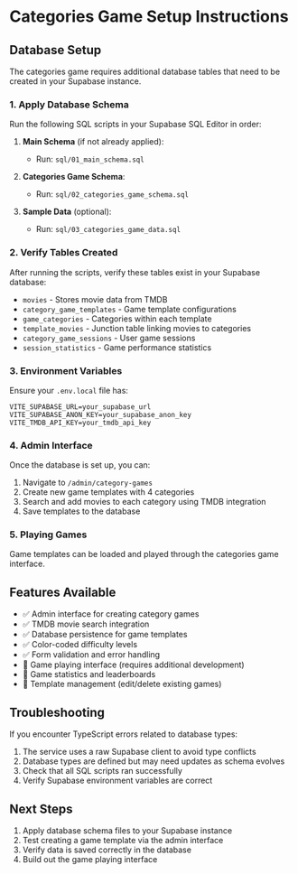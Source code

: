# Categories Game Setup Instructions

## Database Setup

The categories game requires additional database tables that need to be created in your Supabase instance.

### 1. Apply Database Schema

Run the following SQL scripts in your Supabase SQL Editor in order:

1. **Main Schema** (if not already applied):
   - Run: `sql/01_main_schema.sql`

2. **Categories Game Schema**:
   - Run: `sql/02_categories_game_schema.sql`

3. **Sample Data** (optional):
   - Run: `sql/03_categories_game_data.sql`

### 2. Verify Tables Created

After running the scripts, verify these tables exist in your Supabase database:

- `movies` - Stores movie data from TMDB
- `category_game_templates` - Game template configurations
- `game_categories` - Categories within each template  
- `template_movies` - Junction table linking movies to categories
- `category_game_sessions` - User game sessions
- `session_statistics` - Game performance statistics

### 3. Environment Variables

Ensure your `.env.local` file has:

```
VITE_SUPABASE_URL=your_supabase_url
VITE_SUPABASE_ANON_KEY=your_supabase_anon_key
VITE_TMDB_API_KEY=your_tmdb_api_key
```

### 4. Admin Interface

Once the database is set up, you can:

1. Navigate to `/admin/category-games`
2. Create new game templates with 4 categories
3. Search and add movies to each category using TMDB integration
4. Save templates to the database

### 5. Playing Games

Game templates can be loaded and played through the categories game interface.

## Features Available

- ✅ Admin interface for creating category games
- ✅ TMDB movie search integration
- ✅ Database persistence for game templates
- ✅ Color-coded difficulty levels
- ✅ Form validation and error handling
- 🚧 Game playing interface (requires additional development)
- 🚧 Game statistics and leaderboards
- 🚧 Template management (edit/delete existing games)

## Troubleshooting

If you encounter TypeScript errors related to database types:

1. The service uses a raw Supabase client to avoid type conflicts
2. Database types are defined but may need updates as schema evolves
3. Check that all SQL scripts ran successfully
4. Verify Supabase environment variables are correct

## Next Steps

1. Apply database schema files to your Supabase instance
2. Test creating a game template via the admin interface
3. Verify data is saved correctly in the database
4. Build out the game playing interface